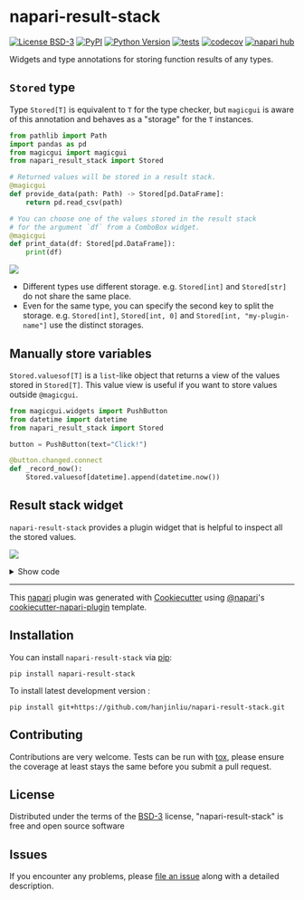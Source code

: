 # napari-result-stack

[![License BSD-3](https://img.shields.io/pypi/l/napari-result-stack.svg?color=green)](https://github.com/hanjinliu/napari-result-stack/raw/main/LICENSE)
[![PyPI](https://img.shields.io/pypi/v/napari-result-stack.svg?color=green)](https://pypi.org/project/napari-result-stack)
[![Python Version](https://img.shields.io/pypi/pyversions/napari-result-stack.svg?color=green)](https://python.org)
[![tests](https://github.com/hanjinliu/napari-result-stack/workflows/tests/badge.svg)](https://github.com/hanjinliu/napari-result-stack/actions)
[![codecov](https://codecov.io/gh/hanjinliu/napari-result-stack/branch/main/graph/badge.svg)](https://codecov.io/gh/hanjinliu/napari-result-stack)
[![napari hub](https://img.shields.io/endpoint?url=https://api.napari-hub.org/shields/napari-result-stack)](https://napari-hub.org/plugins/napari-result-stack)

Widgets and type annotations for storing function results of any types.

## `Stored` type

Type `Stored[T]` is equivalent to `T` for the type checker, but `magicgui` is aware of this annotation and behaves as a "storage" for the `T` instances.

```python
from pathlib import Path
import pandas as pd
from magicgui import magicgui
from napari_result_stack import Stored

# Returned values will be stored in a result stack.
@magicgui
def provide_data(path: Path) -> Stored[pd.DataFrame]:
    return pd.read_csv(path)

# You can choose one of the values stored in the result stack
# for the argument `df` from a ComboBox widget.
@magicgui
def print_data(df: Stored[pd.DataFrame]):
    print(df)
```

![](https://github.com/hanjinliu/napari-result-stack/tree/main/images/demo-0.gif)

- Different types use different storage. e.g. `Stored[int]` and `Stored[str]` do not share the same place.
- Even for the same type, you can specify the second key to split the storage. e.g. `Stored[int]`, `Stored[int, 0]` and `Stored[int, "my-plugin-name"]` use the distinct storages.

## Manually store variables

`Stored.valuesof[T]` is a `list`-like object that returns a view of the values stored in `Stored[T]`. This value view is useful if you want to store values outside `@magicgui`.

```python
from magicgui.widgets import PushButton
from datetime import datetime
from napari_result_stack import Stored

button = PushButton(text="Click!")

@button.changed.connect
def _record_now():
    Stored.valuesof[datetime].append(datetime.now())

```

## Result stack widget

`napari-result-stack` provides a plugin widget that is helpful to inspect all the stored values.

![](https://github.com/hanjinliu/napari-result-stack/tree/main/images/demo-1.gif)


<details><summary>Show code</summary><div>

```python
from napari_result_stack import Stored
from magicgui import magicgui
import numpy as np
import pandas as pd

@magicgui
def f0() -> Stored[pd.DataFrame]:
    return pd.DataFrame(np.random.random((4, 3)))

@magicgui
def f1(x: Stored[pd.DataFrame]) -> Stored[float]:
    return np.mean(np.array(x))

viewer.window.add_dock_widget(f0, name="returns a DataFrame")
viewer.window.add_dock_widget(f1, name="mean of a DataFrame")
```

---
</div></details>



----------------------------------

This [napari] plugin was generated with [Cookiecutter] using [@napari]'s [cookiecutter-napari-plugin] template.

<!--
Don't miss the full getting started guide to set up your new package:
https://github.com/napari/cookiecutter-napari-plugin#getting-started

and review the napari docs for plugin developers:
https://napari.org/stable/plugins/index.html
-->

## Installation

You can install `napari-result-stack` via [pip]:

    pip install napari-result-stack



To install latest development version :

    pip install git+https://github.com/hanjinliu/napari-result-stack.git


## Contributing

Contributions are very welcome. Tests can be run with [tox], please ensure
the coverage at least stays the same before you submit a pull request.

## License

Distributed under the terms of the [BSD-3] license,
"napari-result-stack" is free and open source software

## Issues

If you encounter any problems, please [file an issue] along with a detailed description.

[napari]: https://github.com/napari/napari
[Cookiecutter]: https://github.com/audreyr/cookiecutter
[@napari]: https://github.com/napari
[MIT]: http://opensource.org/licenses/MIT
[BSD-3]: http://opensource.org/licenses/BSD-3-Clause
[GNU GPL v3.0]: http://www.gnu.org/licenses/gpl-3.0.txt
[GNU LGPL v3.0]: http://www.gnu.org/licenses/lgpl-3.0.txt
[Apache Software License 2.0]: http://www.apache.org/licenses/LICENSE-2.0
[Mozilla Public License 2.0]: https://www.mozilla.org/media/MPL/2.0/index.txt
[cookiecutter-napari-plugin]: https://github.com/napari/cookiecutter-napari-plugin

[file an issue]: https://github.com/hanjinliu/napari-result-stack/issues

[napari]: https://github.com/napari/napari
[tox]: https://tox.readthedocs.io/en/latest/
[pip]: https://pypi.org/project/pip/
[PyPI]: https://pypi.org/
